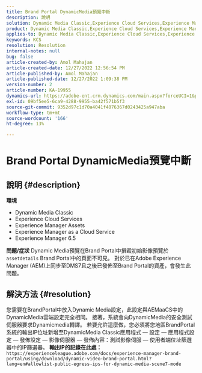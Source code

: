 ```yaml
---
title: Brand Portal DynamicMedia預覽中斷
description: 說明
solution: Dynamic Media Classic,Experience Cloud Services,Experience Manager,Experience Manager as a Cloud Service
product: Dynamic Media Classic,Experience Cloud Services,Experience Manager,Experience Manager as a Cloud Service
applies-to: Dynamic Media Classic,Experience Cloud Services,Experience Manager Assets,Experience Manager as a Cloud Service,Experience Manager 6.5
keywords: KCS
resolution: Resolution
internal-notes: null
bug: false
article-created-by: Amol Mahajan
article-created-date: 12/27/2022 12:56:54 PM
article-published-by: Amol Mahajan
article-published-date: 12/27/2022 1:09:38 PM
version-number: 2
article-number: KA-19955
dynamics-url: https://adobe-ent.crm.dynamics.com/main.aspx?forceUCI=1&pagetype=entityrecord&etn=knowledgearticle&id=5a3787ef-e585-ed11-81ad-6045bd0067ea
exl-id: 09bf5ee5-6ca9-4288-9955-ba42f571b5f3
source-git-commit: 9352d97c1d70a4041f4076367d0243425a947aba
workflow-type: tm+mt
source-wordcount: '166'
ht-degree: 13%

---
```


# Brand Portal DynamicMedia預覽中斷

## 說明 {#description}

<b>環境</b>
- Dynamic Media Classic
- Experience Cloud Services
- Experience Manager Assets
- Experience Manager as a Cloud Service
- Experience Manager 6.5



<b>問題/症狀</b>
Dynamic Media預覽在Brand Portal中損毀初始影像預覽於 `assetdetails` Brand Portal中的頁面不可見。 對於已在Adobe Experience Manager (AEM)上同步至DMS7且之後已發佈至Brand Portal的資產，會發生此問題。


## 解決方法 {#resolution}


您需要在BrandPortal中放入Dynamic Media設定，此設定與AEMaaCS中的DynamicMedia雲端設定完全相同。 接著，系統會向DynamicMedia的安全測試伺服器要求Dynamicmedia轉譯。 若要允許這麼做，您必須將您地區BrandPortal系統的輸出IP位址新增至DynamicMedia Classic應用程式 — 設定 — 應用程式設定 — 發佈設定 — 影像伺服器 — 發佈內容：測試影像伺服 — 使用者端位址篩選器中的IP篩選器。 <b>輸出IP的記錄在此處：</b>`https://experienceleague.adobe.com/docs/experience-manager-brand-portal/using/download/dynamic-video-brand-portal.html?lang=en#allowlist-public-egress-ips-for-dynamic-media-scene7-mode`
